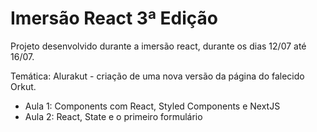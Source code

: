 # Imersão React 3ª Edição

Projeto desenvolvido durante a imersão react, durante os dias 12/07 até 16/07.

Temática: Alurakut - criação de uma nova versão da página do falecido Orkut.

- Aula 1: Components com React, Styled Components e NextJS
- Aula 2: React, State e o primeiro formulário
